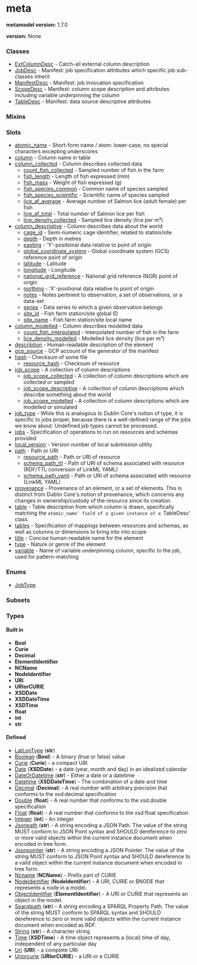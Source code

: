 
# meta


**metamodel version:** 1.7.0

**version:** None





### Classes

 * [ExtColumnDesc](ExtColumnDesc.md) - Catch-all external column description
 * [JobDesc](JobDesc.md) - Manifest: job specification attributes which specific job sub-classes inherit
 * [ManifestDesc](ManifestDesc.md) - Manifest: job invocation specification
 * [ScopeDesc](ScopeDesc.md) - Manifest: column scope description and attributes including variable underpinning the column
 * [TableDesc](TableDesc.md) - Manifest: data source descriptive attributes

### Mixins


### Slots

 * [atomic_name](atomic_name.md) - Short-form name / atom: lower-case, no special characters excepting underscores
 * [column](column.md) - Column name in table
 * [column_collected](column_collected.md) - Column describes collected data
     * [count_fish_collected](count_fish_collected.md) - Sampled number of fish in the farm
     * [fish_length](fish_length.md) - Length of fish expressed (mm)
     * [fish_mass](fish_mass.md) - Weight of fish expressed (g)
     * [fish_species_common](fish_species_common.md) - Common name of species sampled
     * [fish_species_scientific](fish_species_scientific.md) - Scientific name of species sampled
     * [lice_af_average](lice_af_average.md) - Average number of Salmon lice (adult female) per fish
     * [lice_af_total](lice_af_total.md) - Total number of Salmon lice per fish
     * [lice_density_collected](lice_density_collected.md) - Sampled lice density (lice per m³)
 * [column_descriptive](column_descriptive.md) - Column describes data about the world
     * [cage_id](cage_id.md) - Semi-numeric cage identifier, related to station/site
     * [depth](depth.md) - Depth in metres
     * [easting](easting.md) - 'Y'-positional data relative to point of origin
     * [global_coordinate_system](global_coordinate_system.md) - Global coordinate system (GCS) reference point of origin
     * [latitude](latitude.md) - Latitude
     * [longitude](longitude.md) - Longitude
     * [national_grid_reference](national_grid_reference.md) - National grid reference (NGR) point of origin
     * [northing](northing.md) - 'X'-positional data relative to point of origin
     * [notes](notes.md) - Notes pertinent to observation, a set of observations, or a data-set
     * [series](series.md) - Data series to which a given observation belongs
     * [site_id](site_id.md) - Fish farm station/site global ID
     * [site_name](site_name.md) - Fish farm station/site local name
 * [column_modelled](column_modelled.md) - Column describes modelled data
     * [count_fish_interpolated](count_fish_interpolated.md) - Interpolated number of fish in the farm
     * [lice_density_modelled](lice_density_modelled.md) - Modelled lice density (lice per m³)
 * [description](description.md) - Human-readable description of the element
 * [gcp_source](gcp_source.md) - GCP account of the generator of the manifest
 * [hash](hash.md) - Checksum of some file
     * [resource_hash](resource_hash.md) - Checksum of resource
 * [job_scope](job_scope.md) - A collection of column descriptions
     * [job_scope_collected](job_scope_collected.md) - A collection of column descriptions which are collected or sampled
     * [job_scope_descriptive](job_scope_descriptive.md) - A collection of column descriptions which describe something about the world
     * [job_scope_modelled](job_scope_modelled.md) - A collection of column descriptions which are modelled or simulated
 * [job_type](job_type.md) - While this is analogous to Dublin Core's notion of type, it is specific to jobs proper, because there is a well-defined range of the jobs we know about. Undefined job types cannot be processed.
 * [jobs](jobs.md) - Specification of operations to run on resources and schemas provided
 * [local_version](local_version.md) - Version number of local submission utility
 * [path](path.md) - Path or URI
     * [resource_path](resource_path.md) - Path or URI of resource
     * [schema_path_ttl](schema_path_ttl.md) - Path of URI of schema associated with resource (RDF/TTL conversion of LinkML YAML)
     * [schema_path_yaml](schema_path_yaml.md) - Path or URI of schema associated with resource (LinkML YAML)
 * [provenance](provenance.md) - Provenance of an element, or a set of elements. This is distinct from Dublin Core's notion of provenance, which concerns any changes in ownership/custody of the resource since its creation.
 * [table](table.md) - Table description from which column is drawn, specifically matching the `atomic_name' field of a given instance of a `TableDesc' class.
 * [tables](tables.md) - Specification of mappings between resources and schemas, as well as columns or dimensions to bring into into scope
 * [title](title.md) - Concise human-readable name for the element
 * [type](type.md) - Nature or genre of the element
 * [variable](variable.md) - Name of variable underpinning column, specific to the job, used for pattern-matching

### Enums

 * [JobType](JobType.md)

### Subsets


### Types


#### Built in

 * **Bool**
 * **Curie**
 * **Decimal**
 * **ElementIdentifier**
 * **NCName**
 * **NodeIdentifier**
 * **URI**
 * **URIorCURIE**
 * **XSDDate**
 * **XSDDateTime**
 * **XSDTime**
 * **float**
 * **int**
 * **str**

#### Defined

 * [LatLonType](types/LatLonType.md)  (**str**) 
 * [Boolean](types/Boolean.md)  (**Bool**)  - A binary (true or false) value
 * [Curie](types/Curie.md)  (**Curie**)  - a compact URI
 * [Date](types/Date.md)  (**XSDDate**)  - a date (year, month and day) in an idealized calendar
 * [DateOrDatetime](types/DateOrDatetime.md)  (**str**)  - Either a date or a datetime
 * [Datetime](types/Datetime.md)  (**XSDDateTime**)  - The combination of a date and time
 * [Decimal](types/Decimal.md)  (**Decimal**)  - A real number with arbitrary precision that conforms to the xsd:decimal specification
 * [Double](types/Double.md)  (**float**)  - A real number that conforms to the xsd:double specification
 * [Float](types/Float.md)  (**float**)  - A real number that conforms to the xsd:float specification
 * [Integer](types/Integer.md)  (**int**)  - An integer
 * [Jsonpath](types/Jsonpath.md)  (**str**)  - A string encoding a JSON Path. The value of the string MUST conform to JSON Point syntax and SHOULD dereference to zero or more valid objects within the current instance document when encoded in tree form.
 * [Jsonpointer](types/Jsonpointer.md)  (**str**)  - A string encoding a JSON Pointer. The value of the string MUST conform to JSON Point syntax and SHOULD dereference to a valid object within the current instance document when encoded in tree form.
 * [Ncname](types/Ncname.md)  (**NCName**)  - Prefix part of CURIE
 * [Nodeidentifier](types/Nodeidentifier.md)  (**NodeIdentifier**)  - A URI, CURIE or BNODE that represents a node in a model.
 * [Objectidentifier](types/Objectidentifier.md)  (**ElementIdentifier**)  - A URI or CURIE that represents an object in the model.
 * [Sparqlpath](types/Sparqlpath.md)  (**str**)  - A string encoding a SPARQL Property Path. The value of the string MUST conform to SPARQL syntax and SHOULD dereference to zero or more valid objects within the current instance document when encoded as RDF.
 * [String](types/String.md)  (**str**)  - A character string
 * [Time](types/Time.md)  (**XSDTime**)  - A time object represents a (local) time of day, independent of any particular day
 * [Uri](types/Uri.md)  (**URI**)  - a complete URI
 * [Uriorcurie](types/Uriorcurie.md)  (**URIorCURIE**)  - a URI or a CURIE
